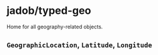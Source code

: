 # jadob/typed-geo

Home for all geography-related objects.

## `GeographicLocation`, `Latitude`, `Longitude`
